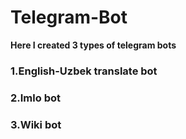 # Telegram-Bot

**Here I created 3 types of telegram bots**

###    1.English-Uzbek translate bot
    
###    2.Imlo bot
    
###    3.Wiki bot
